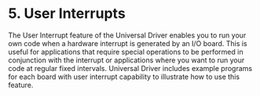 # 5. User Interrupts

The User Interrupt feature of the Universal Driver enables you to run your own code when a hardware interrupt is generated by an I/O board. This is useful for applications that require special operations to be performed in conjunction with the interrupt or applications where you want to run your code at regular fixed intervals. Universal Driver includes example programs for each board with user interrupt capability to illustrate how to use this feature.
